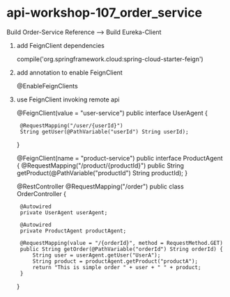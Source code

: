 # api-workshop-107_order_service

Build Order-Service  Reference --> Build Eureka-Client

1. add FeignClient dependencies


	compile('org.springframework.cloud:spring-cloud-starter-feign')

2. add annotation to enable FeignClient


    @EnableFeignClients
    
3. use FeignClient invoking remote api


    @FeignClient(value = "user-service")
    public interface UserAgent {
    
        @RequestMapping("/user/{userId}")
        String getUser(@PathVariable("userId") String userId);
    
    }
    
    @FeignClient(name = "product-service")
    public interface ProductAgent {
        @RequestMapping("/product/{productId}")
        public String getProduct(@PathVariable("productId") String productId);
    }
    
    @RestController
    @RequestMapping("/order")
    public class OrderController {
    
        @Autowired
        private UserAgent userAgent;
    
        @Autowired
        private ProductAgent productAgent;
    
        @RequestMapping(value = "/{orderId}", method = RequestMethod.GET)
        public String getOrder(@PathVariable("orderId") String orderId) {
            String user = userAgent.getUser("UserA");
            String product = productAgent.getProduct("productA");
            return "This is simple order " + user + " " + product;
        }
    }
